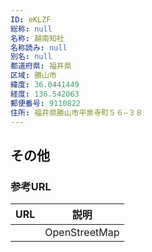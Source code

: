```yaml
---
ID: eKLZF
総称: null
名称: 越南知社
名称読み: null
別名: null
都道府県: 福井県
区域: 勝山市
緯度: 36.0441449
経度: 136.542063
郵便番号: 9110822
住所: 福井県勝山市平泉寺町５６−３８
---
```


## その他

### 参考URL

| URL | 説明          |
| --- | ------------- |
|     | OpenStreetMap |
